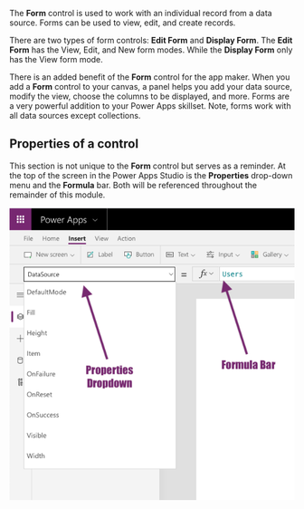 The **Form** control is used to work with an individual record
from a data source. Forms can be used to view, edit, and create records.

There are two types of form controls: **Edit Form** and **Display Form**. 
The **Edit Form** has the View, Edit, and New form modes. While
the **Display Form** only has the View form mode.

There is an added benefit of the **Form** control for the app maker.
When you add a **Form** control to your canvas, a panel helps you
add your data source, modify the view, choose the columns to be
displayed, and more. Forms are a very powerful addition to your
Power Apps skillset. Note, forms work with all data sources except collections.

Properties of a control
-----------------------

This section is not unique to the **Form** control but serves as a
reminder. At the top of the screen in the Power Apps Studio is the
**Properties** drop-down menu and the **Formula** bar. Both will be referenced
throughout the remainder of this module.

![Properties Down](../media/properties-down.png)